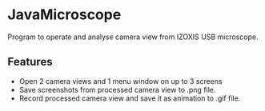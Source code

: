 # JavaMicroscope

Program to operate and analyse camera view from IZOXIS USB microscope.

## Features

  *  Open 2 camera views and 1 menu window on up to 3 screens
  *  Save screenshots from processed camera view to .png file.
  *  Record processed camera view and save it as animation to .gif file.

